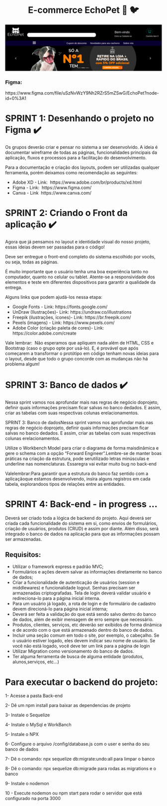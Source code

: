 <h1 align="center"> E-commerce EchoPet 🦁 🐦 </h1>


<img src="new.png">

<h3> Figma: </h3> 
<p>https://www.figma.com/file/uSzNvWzY9Nh2RZrS5mZSwG/EchoPet?node-id=0%3A1 </p>



<h1> SPRINT 1: Desenhando o projeto no Figma ✔️</h1> 
<p> Os grupos deverão criar e pensar no sistema a ser desenvolvido. A ideia é documentar
wireframe de todas as páginas, funcionalidades principais da aplicação, fluxos e processos
para a facilitação do desenvolvimento.</p>



<p> Para a documentação e criação dos layouts, podem ser utilizadas qualquer ferramenta,
porém deixamos como recomendação as seguintes: </p>


<ul> 
    <li> Adobe XD - Link: ​ https://www.adobe.com/br/products/xd.html  </li>
    <li> Figma - Link: ​ https://www.figma.com/  </li>
    <li> Canva - Link ​ https://www.canva.com/   </li>

</ul>




<h1> SPRINT 2: Criando o Front da aplicação ✔️</h1> 
<p> Agora que já pensamos no layout e identidade visual do nosso
projeto, essas ideias devem ser passadas para o código! </p>

<p> Deve ser entregue o front-end completo do sistema escolhido por
vocês, ou seja, todas as páginas. </p>

<p> É muito importante que o usuário tenha uma boa experiência tanto
    no computador, quanto no celular ou tablet. Atente-se a
    responsividade dos elementos e teste em diferentes dispositivos
    para garantir a qualidade da entrega. </p>



<p> Alguns links que podem ajudá-los nessa etapa: </p>



<ul>
    <li> Google Fonts - Link: https://fonts.google.com/ </li>
    <li> UnDraw (Ilustrações)- Link: https://undraw.co/illustrations  </li>
    <li> Freepik (ilustrações, ícones)- Link: https://br.freepik.com/  </li>
    <li>  Pexels (imagens) - Link: ​https://www.pexels.com/</li>
    <li> Adobe Color (criação paleta de cores)- Link: ​https://color.adobe.com/create </li>
</ul>


<p> Vale lembrar: ​ Não esperamos que apliquem nada além de HTML, CSS e
Bootstrap (caso o grupo opte por usá-lo). E, é provável que após
começarem a transformar o protótipo em código tenham novas ideias
para o layout, desde que todo o grupo concorde com as mudanças não há
problema algum! </p>



<h1> SPRINT 3: Banco de dados ✔️</h1> 


<p>
   Nessa sprint vamos nos aprofundar mais nas regras de negócio doprojeto, definir quais informações precisam ficar salvas no banco dedados. E assim, criar as tabelas com suas respectivas colunas erelacionamentos. 
</p>


<p>
    SPRINT 3: Banco de dadosNessa sprint vamos nos aprofundar mais nas regras de negócio doprojeto, definir quais informações precisam ficar salvas no banco dedados. E assim, criar as tabelas com suas respectivas colunas erelacionamentos.
</p>



<p>
    Utilize o Workbench Model para criar o diagrama de forma maisdinâmica e gere o schema com a opção “Forward Engineer”.Lembre-se de manter boas práticas na criação da estrutura, pode serutilizado letras minúsculas e underline nas nomenclaturas. Essaregra vai evitar muito bug no back-end
</p>

<p>
    Valelembrar:Para garantir que a estrutura do banco faz sentido com a aplicaçãoque estamos desenvolvendo, insira alguns registros em cada tabela, explorandoos tipos de relações entre as entidades.
</p>


<h1> SPRINT 4: Back-end - in progress ... </h1> 

<p>Deverá ser criado toda a lógica de backend do projeto. Aqui deverá ser criada cada funcionalidade do sistema em si, como envios de formulários, criação de
usuários, produtos (CRUD) e assim por diante. Além disso, será integrado o banco de dados na aplicação para que as informações possam ser armazenadas.
</p>

<h2>Requisitos: </h2>

<ul>
    <li>Utilizar o framework express e padrão MVC; </li>
    <li>Formulários e ações devem salvar as informações diretamente no banco de dados;</li>
    <li>Criar a funcionalidade de autenticação de usuários (session e middlewares) e funcionalidade logout. Senhas precisam ser armazenadas criptografadas.
        Tela de login deverá validar usuário e redireciona-lo para a página inicial interna. </li>
    <li>Para um usuário já logado, a rota de login e de formulário de cadastro devem direcioná-lo para página inicial interna;</li>
    <li>Deverá ser feita a validação do que está sendo salvo dentro do banco de dados, além de exibir mensagem de erro sempre que necessário.</li>
    <li>Produtos, clientes, serviços, etc deverão ser exibidos de forma dinâmica e de acordo com o que está armazenado dentro do banco de dados. </li>
    <li>Incluir uma seção comum em todo o site, por exemplo, o cabeçalho. Se o usuário estiver logado, eles devem indicar seu nome de usuário. Se você
        não está logado, você deve ter um link para a página de login </li>
    <li>Utilizar Migration como versionamento do banco de dados.</li>
    <li>Ter alguma ferramenta de busca de alguma entidade (produtos, alunos,serviços, etc...)</li>
</ul>





<h1>Para executar o backend do projeto: </h1>
<p> 1- Acesse a pasta Back-end </p>
<p> 2- Dê um npm install para baixar as dependencias de projeto </p>
<p> 3- Instale o Sequelize </p>
<p> 4- Instale o MySql e WorkBanch </p>
<p> 5- Instale o NPX </p>
<p> 6- Configure o arquivo /config/database.js com o user e senha do seu banco de dados </p>
<p> 7- Dê o comando: npx sequelize db:migrate:undo:all para limpar o banco </p>
<p> 8- Dê o comando: npx sequelize db:migrade para rodas as migrations e o banco </p>
<p> 9- Instale o nodemon </p>
 10 - Execute nodemon ou npm start para rodar o servidor que está configurado na porta 3000
